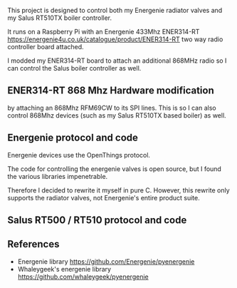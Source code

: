 This project is designed to control both my Energenie radiator valves and my Salus RT510TX boiler controller.

It runs on a Raspberry Pi with an Energenie 433Mhz ENER314-RT 
<https://energenie4u.co.uk/catalogue/product/ENER314-RT> two way radio controller board attached.

I modded my ENER314-RT board to attach an additional 868MHz radio so I can control the Salus boiler controller as well.


## ENER314-RT 868 Mhz Hardware modification

by attaching an 868Mhz RFM69CW to its SPI lines. 
This is so I can also control 868Mhz devices (such as my Salus RT510TX based boiler) as well.


## Energenie protocol and code
Energenie devices use the OpenThings protocol.

The code for controlling the energenie valves is open source, but I found the various libraries impenetrable. 

Therefore I decided to rewrite it myself in pure C. However, this rewrite only supports the radiator valves, not Energenie's 
entire product suite.


## Salus RT500 / RT510 protocol and code 


## References
* Energenie library <https://github.com/Energenie/pyenergenie>
* Whaleygeek's energenie library <https://github.com/whaleygeek/pyenergenie>
